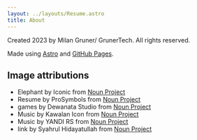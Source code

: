 ```yaml
---
layout: ../layouts/Resume.astro
title: About
---
```


Created 2023 by Milan Gruner/ GrunerTech. All rights reserved.

Made using [Astro](https://astro.build/) and [GitHub Pages](https://pages.github.com/).

## Image attributions
* Elephant by Iconic from <a href="https://thenounproject.com/browse/icons/term/elephant/" target="_blank" title="Elephant Icons">Noun Project</a>
* Resume by ProSymbols from <a href="https://thenounproject.com/browse/icons/term/resume/" target="_blank" title="Resume Icons">Noun Project</a>
* games by Dewanata Studio from <a href="https://thenounproject.com/browse/icons/term/games/" target="_blank" title="games Icons">Noun Project</a>
* Music by Kawalan Icon from <a href="https://thenounproject.com/browse/icons/term/music/" target="_blank" title="Music Icons">Noun Project</a>
* Music by YANDI RS from <a href="https://thenounproject.com/browse/icons/term/music/" target="_blank" title="Music Icons">Noun Project</a>
* link by Syahrul Hidayatullah from <a href="https://thenounproject.com/browse/icons/term/link/" target="_blank" title="link Icons">Noun Project</a>
